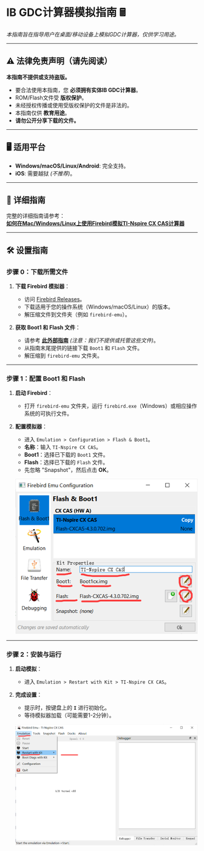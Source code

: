 # IB GDC计算器模拟指南 🖩

*本指南旨在指导用户在桌面/移动设备上模拟GDC计算器，仅供学习用途。*

---

## ⚠️ 法律免责声明（请先阅读）

**本指南不提供或支持盗版。**
- 要合法使用本指南，您 **必须拥有实体IB GDC计算器**。
- ROM/Flash文件受 **版权保护**。
- 未经授权传播或使用受版权保护的文件是非法的。
- 本指南仅供 **教育用途**。
- **请勿公开分享下载的文件。**

---

## 🖥️ 适用平台
- **Windows/macOS/Linux/Android**: 完全支持。
- **iOS**: 需要越狱 *(不推荐)*。

---

## 🔗 详细指南
完整的详细指南请参考：  
**[如何在Mac/Windows/Linux上使用Firebird模拟TI-Nspire CX CAS计算器](https://www.intereseducation.com/resources/how-to-emulate-ti-nspire-cx-cas-touchpad-on-mac-windows-linux-with-firebird/)**  

---

## 🛠️ 设置指南

### 步骤 0：下载所需文件
1. **下载 Firebird 模拟器**：
   - 访问 [Firebird Releases](https://github.com/nspire-emus/firebird/releases/latest)。
   - 下载适用于您的操作系统（Windows/macOS/Linux）的版本。
   - 解压缩文件到文件夹（例如 `firebird-emu`）。

2. **获取 Boot1 和 Flash 文件**：
   - 请参考 **[此外部指南](https://www.intereseducation.com/resources/how-to-emulate-ti-nspire-cx-cas-touchpad-on-mac-windows-linux-with-firebird/)** *(注意：我们不提供或托管这些文件)*。
   - 从指南末尾提供的链接下载 `Boot1` 和 `Flash` 文件。
   - 解压缩到 `firebird-emu` 文件夹。

---

### 步骤 1：配置 Boot1 和 Flash
1. **启动 Firebird**：
   - 打开 `firebird-emu` 文件夹，运行 `firebird.exe`（Windows）或相应操作系统的可执行文件。

2. **配置模拟器**：
   - 进入 `Emulation > Configuration > Flash & Boot1`。
   - **名称**：输入 `TI-Nspire CX CAS`。
   - **Boot1**：选择已下载的 `Boot1` 文件。
   - **Flash**：选择已下载的 `Flash` 文件。
   - 先忽略 "Snapshot"，然后点击 **OK**。

   ![Configuration](step1-configure.png)

---

### 步骤 2：安装与运行
1. **启动模拟**：
   - 进入 `Emulation > Restart with Kit > TI-Nspire CX CAS`。

2. **完成设置**：
   - 提示时，按键盘上的 **`I`** 进行初始化。
   - 等待模拟器加载（可能需要1-2分钟）。

   ![Installation](step2-install.png)
